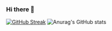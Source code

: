 ### Hi there 👋

<!--
**aifeelit/aifeelit** is a ✨ _special_ ✨ repository because its `README.md` (this file) appears on your GitHub profile.

Here are some ideas to get you started:

- 🔭 I’m currently working on ...
- 🌱 I’m currently learning ...
- 👯 I’m looking to collaborate on ...
- 🤔 I’m looking for help with ...
- 💬 Ask me about ...
- 📫 How to reach me: ...
- 😄 Pronouns: ...
- ⚡ Fun fact: ...
-->
[![GitHub Streak](http://github-readme-streak-stats.herokuapp.com?user=aifeelit&date_format=M%20j%5B%2C%20Y%5D&ring=AF1DF3&background=6622F812)](https://git.io/streak-stats)
![Anurag's GitHub stats](https://github-readme-stats.vercel.app/api?username=anuraghazra&theme=dark&show_icons=true)
